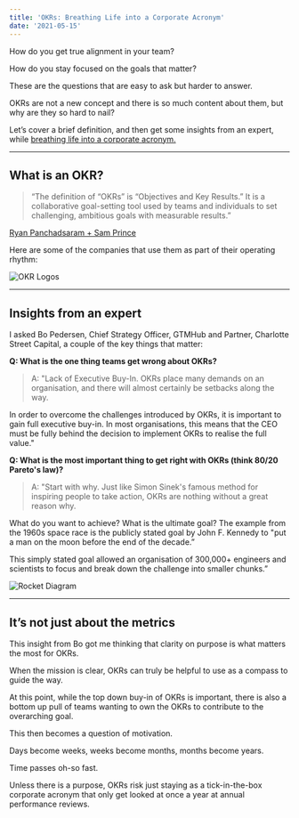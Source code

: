 ```yaml
---
title: 'OKRs: Breathing Life into a Corporate Acronym'
date: '2021-05-15'
---
```


How do you get true alignment in your team?

How do you stay focused on the goals that matter?

These are the questions that are easy to ask but harder to answer.

OKRs are not a new concept and there is so much content about them, but why are they so hard to nail?

Let’s cover a brief definition, and then get some insights from an expert, while [breathing life into a corporate acronym.](https://review.firstround.com/How-to-Make-OKRs-Actually-Work-at-Your-Startup)

----

## What is an OKR?

> “The definition of “OKRs” is “Objectives and Key Results.” It is a collaborative goal-setting tool used by teams and individuals to set challenging, ambitious goals with measurable results.”

[Ryan Panchadsaram + Sam Prince](https://www.whatmatters.com/faqs/okr-meaning-definition-example/)

Here are some of the companies that use them as part of their operating rhythm:

![OKR Logos](/images/OKRLogo.jpeg "Logos of companies that use OKRs")

----

## Insights from an expert

I asked Bo Pedersen, Chief Strategy Officer, GTMHub and Partner, Charlotte Street Capital, a couple of the key things that matter:

**Q: What is the one thing teams get wrong about OKRs?**

> A: "Lack of Executive Buy-In. OKRs place many demands on an organisation, and there will almost certainly be setbacks along the way.

In order to overcome the challenges introduced by OKRs, it is important to gain full executive buy-in. In most organisations, this means that the CEO must be fully behind the decision to implement OKRs to realise the full value."

**Q: What is the most important thing to get right with OKRs (think 80/20 Pareto's law)?**

> A: "Start with why. Just like Simon Sinek's famous method for inspiring people to take action, OKRs are nothing without a great reason why.

What do you want to achieve? What is the ultimate goal? The example from the 1960s space race is the publicly stated goal by John F. Kennedy to "put a man on the moon before the end of the decade.”

This simply stated goal allowed an organisation of 300,000+ engineers and scientists to focus and break down the challenge into smaller chunks.”

![Rocket Diagram](/images/RocketGoal.png "Diagram showing steps to design as rocket")

----

## It’s not just about the metrics

This insight from Bo got me thinking that clarity on purpose is what matters the most for OKRs.

When the mission is clear, OKRs can truly be helpful to use as a compass to guide the way.

At this point, while the top down buy-in of OKRs is important, there is also a bottom up pull of teams wanting to own the OKRs to contribute to the overarching goal.

This then becomes a question of motivation.

Days become weeks, weeks become months, months become years.

Time passes oh-so fast.

Unless there is a purpose, OKRs risk just staying as a tick-in-the-box corporate acronym that only get looked at once a year at annual performance reviews.